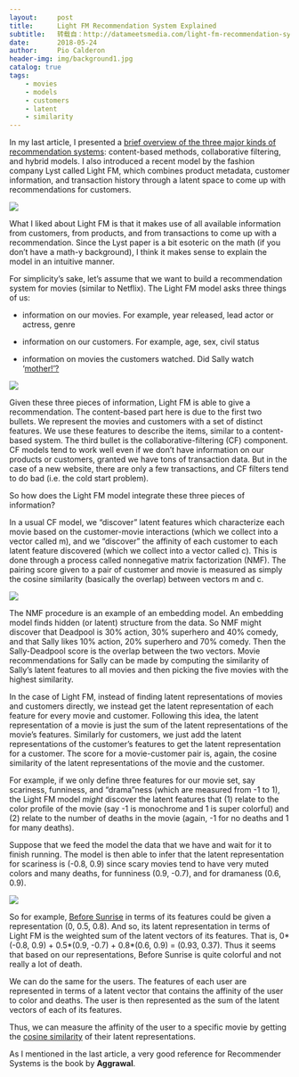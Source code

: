 ```yaml
---
layout:     post
title:      Light FM Recommendation System Explained
subtitle:   转载自：http://datameetsmedia.com/light-fm-recommendation-system-explained/
date:       2018-05-24
author:     Pio Calderon
header-img: img/background1.jpg
catalog: true
tags:
    - movies
    - models
    - customers
    - latent
    - similarity
---
```






In my last article, I presented a [brief overview of the three major kinds of recommendation systems](http://datameetsmedia.com/an-overview-of-recommendation-systems): content-based methods, collaborative filtering, and hybrid models. I also introduced a recent model by the fashion company Lyst called Light FM, which combines product metadata, customer information, and transaction history through a latent space to come up with recommendations for customers.

![](https://i1.wp.com/datameetsmedia.com/wp-content/uploads/2018/05/lightfm.png?resize=800%2C537)


What I liked about Light FM is that it makes use of all available information from customers, from products, and from transactions to come up with a recommendation. Since the Lyst paper is a bit esoteric on the math (if you don’t have a math-y background), I think it makes sense to explain the model in an intuitive manner.

For simplicity’s sake, let’s assume that we want to build a recommendation system for movies (similar to Netflix). The Light FM model asks three things of us:

- information on our movies. For example, year released, lead actor or actress, genre

- information on our customers. For example, age, sex, civil status

- information on movies the customers watched. Did Sally watch ‘[mother!’?](http://datameetsmedia.com/pregnancy-double-feature-prevenge-2016-and-mother-2017)


![](https://i0.wp.com/datameetsmedia.com/wp-content/uploads/2018/05/mother_intl_uk-quad_sept15_s.jpg?resize=800%2C450)


Given these three pieces of information, Light FM is able to give a recommendation. The content-based part here is due to the first two bullets. We represent the movies and customers with a set of distinct features. We use these features to describe the items, similar to a content-based system. The third bullet is the collaborative-filtering (CF) component. CF models tend to work well even if we don’t have information on our products or customers, granted we have tons of transaction data. But in the case of a new website, there are only a few transactions, and CF filters tend to do bad (i.e. the cold start problem).

So how does the Light FM model integrate these three pieces of information?

In a usual CF model, we “discover” latent features which characterize each movie based on the customer-movie interactions (which we collect into a vector called m), and we “discover” the affinity of each customer to each latent feature discovered (which we collect into a vector called c). This is done through a process called nonnegative matrix factorization (NMF). The pairing score given to a pair of customer and movie is measured as simply the cosine similarity (basically the overlap) between vectors m and c.

![](https://i2.wp.com/datameetsmedia.com/wp-content/uploads/2018/05/33b2ca74-0cc1-11e8-ba67-a8387f729390.jpeg?resize=800%2C450)






The NMF procedure is an example of an embedding model. An embedding model finds hidden (or latent) structure from the data. So NMF might discover that Deadpool is 30% action, 30% superhero and 40% comedy, and that Sally likes 10% action, 20% superhero and 70% comedy. Then the Sally-Deadpool score is the overlap between the two vectors. Movie recommendations for Sally can be made by computing the similarity of Sally’s latent features to all movies and then picking the five movies with the highest similarity.

In the case of Light FM, instead of finding latent representations of movies and customers directly, we instead get the latent representation of each feature for every movie and customer. Following this idea, the latent representation of a movie is just the sum of the latent representations of the movie’s features. Similarly for customers, we just add the latent representations of the customer’s features to get the latent representation for a customer. The score for a movie-customer pair is, again, the cosine similarity of the latent representations of the movie and the customer.

For example, if we only define three features for our movie set, say scariness, funniness, and “drama”ness (which are measured from -1 to 1), the Light FM model *might* discover the latent features that (1) relate to the color profile of the movie (say -1 is monochrome and 1 is super colorful) and (2) relate to the number of deaths in the movie (again, -1 for no deaths and 1 for many deaths).

Suppose that we feed the model the data that we have and wait for it to finish running. The model is then able to infer that the latent representation for scariness is (-0.8, 0.9) since scary movies tend to have very muted colors and many deaths, for funniness (0.9, -0.7), and for dramaness (0.6, 0.9).

![](https://i2.wp.com/datameetsmedia.com/wp-content/uploads/2018/03/56f68c89-bf78-4b6b-a1e2-dea48bf40944-before-sunrise.png?resize=800%2C480)


So for example, [Before Sunrise](http://datameetsmedia.com/jesse-or-celine-text-classification-on-before-sunrise-dialog-part-i) in terms of its features could be given a representation (0, 0.5, 0.8). And so, its latent representation in terms of Light FM is the weighted sum of the latent vectors of its features. That is, 0*(-0.8, 0.9) + 0.5*(0.9, -0.7) + 0.8*(0.6, 0.9) = (0.93, 0.37). Thus it seems that based on our representations, Before Sunrise is quite colorful and not really a lot of death.

We can do the same for the users. The features of each user are represented in terms of a latent vector that contains the affinity of the user to color and deaths. The user is then represented as the sum of the latent vectors of each of its features.

Thus, we can measure the affinity of the user to a specific movie by getting the [cosine similarity](http://datameetsmedia.com/bag-of-words-tf-idf-explained) of their latent representations.


As I mentioned in the last article, a very good reference for Recommender Systems is the book by **Aggrawal**.





 
